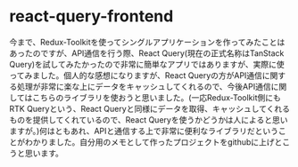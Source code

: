 # react-query-frontend

今まで、Redux-Toolkitを使ってシングルアプリケーションを作ってみたことはあったのですが、API通信を行う際、React Query(現在の正式名称はTanStack Query)を試してみたかったので非常に簡単なアプリではありますが、実際に使ってみました。個人的な感想になりますが、React Queryの方がAPI通信に関する処理が非常に楽な上にデータをキャッシュしてくれるので、今後API通信に関してはこちらのライブラリを使おうと思いました。(一応Redux-Toolkit側にもRTK Queryという、React Queryと同様にデータを取得、キャッシュしてくれるものを提供してくれているので、React Queryを使うかどうかは人によると思いますが。)何はともあれ、APIと通信する上で非常に便利なライブラリだということがわかりました。自分用のメモとして作ったプロジェクトをgithubに上げとこうと思います。